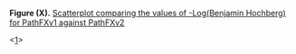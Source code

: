 
**Figure (X).** [Scatterplot comparing the values of -Log(Benjamin Hochberg) for PathFXv1 against PathFXv2][1]

<[1]>

[1]: https://htmlpreview.github.io/?

[2]: https://github.com/aryastark5/web_bench/blob/gh-pages/display_files/

[3]: output_benchmark_general_results/Difference_in_-Log_Benjamini-Hochberg_between_Version_2_and_Version_1_of_PathFX_for_each_CUI-Drug_Record.html

